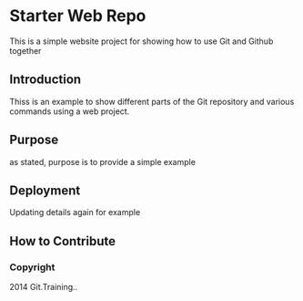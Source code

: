 # Starter Web Repo

This is a simple website project for showing how to use Git and Github together

## Introduction 

Thiss is an example to show different parts of the Git repository and various commands using a web project.

## Purpose

as stated, purpose is to provide a simple example

## Deployment

Updating details again for example

## How to Contribute

### Copyright

2014 Git.Training..
